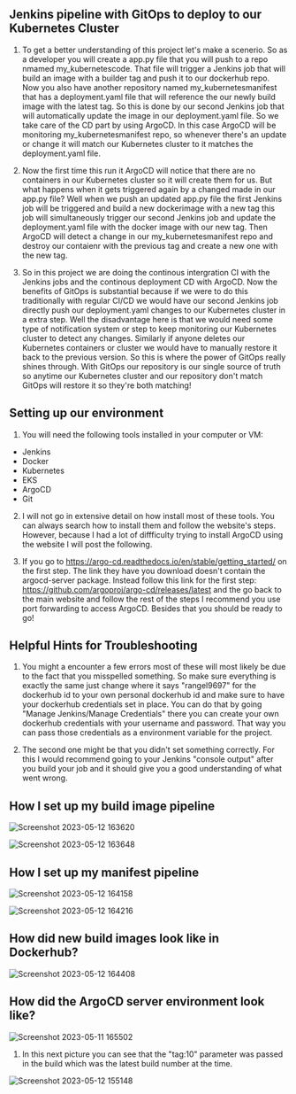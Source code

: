 ## Jenkins pipeline with GitOps to deploy to our Kubernetes Cluster

1. To get a better understanding of this project let's make a scenerio. So as a developer you will create a app.py file that you will push to a repo nmamed my_kubernetescode. That file will trigger a Jenkins job that will build an image with a builder tag and push it to our dockerhub repo. Now you also have another repository named my_kubernetesmanifest that has a deployment.yaml file that will reference the our newly build image with the latest tag. So this is done by our second Jenkins job that will automatically update the image in our deployment.yaml file. So we take care of the CD part by using ArgoCD. In this case ArgoCD will be monitoring my_kubernetesmanifest repo, so whenever there's an update or change it will match our Kubernetes cluster to it matches the deployment.yaml file.

2. Now the first time this run it ArgoCD will notice that there are no containers in our Kubernetes cluster so it will create them for us. But what happens when it gets triggered again by a changed made in our app.py file? Well when we push an updated app.py file the first Jenkins job will be triggered and build a new dockerimage with a new tag this job will simultaneously trigger our second Jenkins job and update the deployment.yaml file with the docker image with our new tag. Then ArgoCD will detect a change in our my_kubernetesmanifest repo and destroy our contaienr with the previous tag and create a new one with the new tag.

3. So in this project we are doing the continous intergration CI with the Jenkins jobs and the continous deployment CD with ArgoCD. Now the benefits of GitOps is substantial because if we were to do this traditionally with regular CI/CD we would have our second Jenkins job directly push our deployment.yaml changes to our Kubernetes cluster in a extra step. Well the disadvantage here is that we would need some type of notification system or step to keep monitoring our Kubernetes cluster to detect any changes. Similarly if anyone deletes our Kubernetes containers or cluster we would have to manually restore it back to the previous version. So this is where the power of GitOps really shines through. With GitOps our repository is our single source of truth so anytime our Kubernetes cluster and our repository don't match GitOps will restore it so they're both matching!

## Setting up our environment

1. You will need the following tools installed in your computer or VM:

* Jenkins
* Docker
* Kubernetes
* EKS
* ArgoCD
* Git

2. I will not go in extensive detail on how install most of these tools. You can always search how to install them and follow the website's steps. However, because I had a lot of diffficulty trying to install ArgoCD using the website I will post the following.

3. If you go to https://argo-cd.readthedocs.io/en/stable/getting_started/ on the first step. The link they have you download doesn't contain the argocd-server package. Instead follow this link for the first step: https://github.com/argoproj/argo-cd/releases/latest and the go back to the main website and follow the rest of the steps I recommend you use port forwarding to access ArgoCD. Besides that you should be ready to go!

## Helpful Hints for Troubleshooting

1. You might a encounter a few errors most of these will most likely be due to the fact that you misspelled something. So make sure everything is exactly the same just change where it says "rangel9697" for the dockerhub id to your own personal dockerhub id and make sure to have your dockerhub credentials set in place. You can do that by going "Manage Jenkins/Manage Credentials" there you can create your own dockerhub credentials with your username and password. That way you can pass those credentials as a environment variable for the project.

2. The second one might be that you didn't set something correctly. For this I would recommend going to your Jenkins "console output" after you build your job and it should give you a good understanding of what went wrong.

## How I set up my build image pipeline

![Screenshot 2023-05-12 163620](https://github.com/saha-rajdeep/kubernetesmanifest/assets/108555140/f0c1fa82-f4a7-4033-b205-7d7ab2e08760)


![Screenshot 2023-05-12 163648](https://github.com/saha-rajdeep/kubernetesmanifest/assets/108555140/a12bf0a2-0287-4aef-844e-306804fe5214)


## How I set up my manifest pipeline

![Screenshot 2023-05-12 164158](https://github.com/saha-rajdeep/kubernetesmanifest/assets/108555140/b6d45c53-32d2-4ff0-a0ec-c24630d48634)


![Screenshot 2023-05-12 164216](https://github.com/saha-rajdeep/kubernetesmanifest/assets/108555140/d0ef97f6-e570-4740-bc88-9c6afd7de0f5)


## How did new build images look like in Dockerhub?

![Screenshot 2023-05-12 164408](https://github.com/saha-rajdeep/kubernetesmanifest/assets/108555140/b02b0590-3085-4228-99d7-fa7179f2f055)


## How did the ArgoCD server environment look like?

![Screenshot 2023-05-11 165502](https://github.com/saha-rajdeep/kubernetesmanifest/assets/108555140/0abaed2c-b3a2-485e-8efd-c9e7561b0bc6)


1. In this next picture you can see that the "tag:10" parameter was passed in the build which was the latest build number at the time.

![Screenshot 2023-05-12 155148](https://github.com/saha-rajdeep/kubernetesmanifest/assets/108555140/662ee412-d4c5-483d-bf6f-120e18bc24a8)


